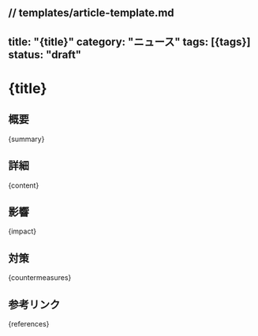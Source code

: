 // templates/article-template.md
---
title: "{title}"
category: "ニュース"
tags: [{tags}]
status: "draft"
---

# {title}

## 概要
{summary}

## 詳細
{content}

## 影響
{impact}

## 対策
{countermeasures}

## 参考リンク
{references}
